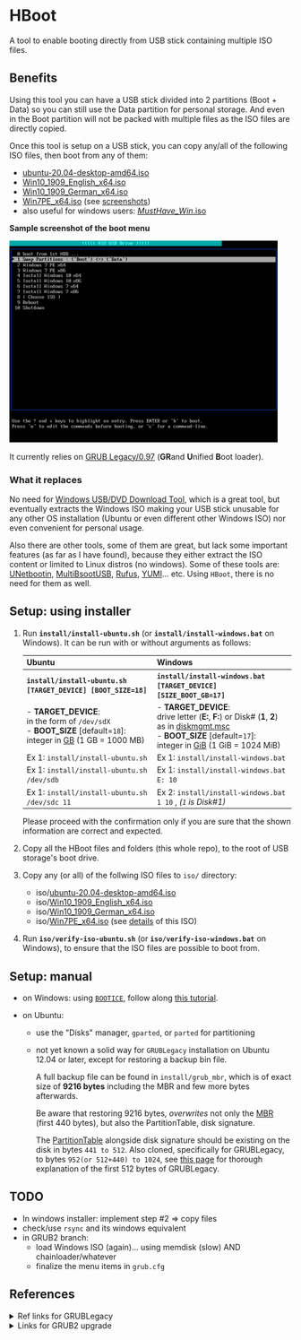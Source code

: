 # HBoot

A tool to enable booting directly from USB stick containing multiple ISO files.

## Benefits

Using this tool you can have a USB stick divided into 2 partitions (Boot + Data) so you can still use the Data partition for personal storage. And even in the Boot partition will not be packed with multiple files as the ISO files are directly copied.

Once this tool is setup on a USB stick, you can copy any/all of the following ISO files, then boot from any of them:

- [ubuntu-20.04-desktop-amd64.iso](https://releases.ubuntu.com/20.04/ubuntu-20.04-desktop-amd64.iso)
- [Win10_1909_English_x64.iso](https://www.microsoft.com/en-us/software-download/windows10ISO/)
- [Win10_1909_German_x64.iso](https://www.microsoft.com/en-us/software-download/windows10ISO/)
- [Win7PE_x64.iso](https://archive.org/download/win7pe-x64/Win7PE_x64.iso) (see [screenshots](https://archive.org/details/win7pe-x64))
- also useful for windows users: [_MustHave_Win_.iso](https://archive.org/download/musthave-win)

**Sample screenshot of the boot menu**

![Boot Menu Screenshot](./doc/HBoot-screenshot.png)

It currently relies on [GRUB Legacy/0.97](https://www.gnu.org/software/grub/grub-legacy.html) (**GR**and **U**nified **B**oot loader).

### What it replaces

No need for [Windows USB/DVD Download Tool](https://www.microsoft.com/en-us/download/windows-usb-dvd-download-tool), which is a great tool, but eventually extracts the Windows ISO making your USB stick unusable for any other OS installation (Ubuntu or even different other Windows ISO) nor even convenient for personal usage.

Also there are other tools, some of them are great, but lack some important features (as far as I have found), because they either extract the ISO content or limited to Linux distros (no windows). Some of these tools are: [UNetbootin](https://www.pendrivelinux.com/using-unetbootin-to-create-a-linux-usb-from-linux/), [MultiBsootUSB](http://multibootusb.org/page_guide/), [Rufus](https://rufus.ie/), [YUMI](https://www.pendrivelinux.com/yumi-multiboot-usb-creator/)… etc. Using `HBoot`, there is no need for them as well.

## Setup: using installer

1. Run **`install/install-ubuntu.sh`** (or **`install/install-windows.bat`** on Windows). It can be run with or without arguments as follows:

   | Ubuntu                                                                                                                                                            | Windows                                                                                                                                                                                                                                                                        |
   | ----------------------------------------------------------------------------------------------------------------------------------------------------------------- | ------------------------------------------------------------------------------------------------------------------------------------------------------------------------------------------------------------------------------------------------------------------------------ |
   | **`install/install-ubuntu.sh [TARGET_DEVICE] [BOOT_SIZE=18]`**                                                                                                    | **`install/install-windows.bat [TARGET_DEVICE] [SIZE_BOOT_GB=17]`**                                                                                                                                                                                                            |
   | - **TARGET_DEVICE**:<br>in the form of `/dev/sdX` <br>- **BOOT_SIZE** [default=`18`]:<br>integer in [GB](https://en.wikipedia.org/wiki/Gigabyte) (1 GB = 1000 MB) | - **TARGET_DEVICE**:<br>drive letter (**E:**, **F:**) or Disk# (**1**, **2**) as in [diskmgmt.msc](https://www.google.com/search?q=Windows+Disk+Management) <br>- **BOOT_SIZE** [default=`17`]:<br>integer in [GiB](https://en.wikipedia.org/wiki/Gibibyte) (1 GiB = 1024 MiB) |
   | Ex 1: `install/install-ubuntu.sh`                                                                                                                                 | Ex 1: `install/install-windows.bat`                                                                                                                                                                                                                                            |
   | Ex 1: `install/install-ubuntu.sh /dev/sdb`                                                                                                                        | Ex 1: `install/install-windows.bat E: 10`                                                                                                                                                                                                                                      |
   | Ex 1: `install/install-ubuntu.sh /dev/sdc 11`                                                                                                                     | Ex 2: `install/install-windows.bat 1 10` , _(`1` is Disk#1)_                                                                                                                                                                                                                   |

   Please proceed with the confirmation only if you are sure that the shown information are correct and expected.

2. Copy all the HBoot files and folders (this whole repo), to the root of USB storage's boot drive.

3. Copy any (or all) of the follwing ISO files to `iso/` directory:

   - iso/[ubuntu-20.04-desktop-amd64.iso](https://releases.ubuntu.com/20.04/ubuntu-20.04-desktop-amd64.iso)
   - iso/[Win10_1909_English_x64.iso](https://www.microsoft.com/en-us/software-download/windows10ISO/)
   - iso/[Win10_1909_German_x64.iso](https://www.microsoft.com/en-us/software-download/windows10ISO/)
   - iso/[Win7PE_x64.iso](https://archive.org/download/win7pe-x64/Win7PE_x64.iso) (see [details](https://archive.org/details/win7pe-x64) of this ISO)

4. Run **`iso/verify-iso-ubuntu.sh`** (or **`iso/verify-iso-windows.bat`** on Windows), to ensure that the ISO files are possible to boot from.

## Setup: manual

- on Windows: using [`BOOTICE`](./tools/BOOTICE.exe), follow along [this tutorial](./doc/tutorial-windows.md).

- on Ubuntu:

  - use the "Disks" manager, `gparted`, or `parted` for partitioning
  - not yet known a solid way for `GRUBLegacy` installation on Ubuntu 12.04 or later, except for restoring a backup bin file.

    A full backup file can be found in `install/grub_mbr`, which is of exact size of **9216 bytes** including the MBR and few more bytes afterwards.

    Be aware that restoring 9216 bytes, _overwrites_ not only the [MBR](https://en.wikipedia.org/wiki/Master_boot_record) (first 440 bytes), but also the PartitionTable, disk signature.

    The [PartitionTable](https://thestarman.pcministry.com/asm/mbr/PartTables.htm) alongside disk signature should be existing on the disk in bytes `441 to 512`. Also cloned, specifically for GRUBLegacy, to bytes `952(or 512+440) to 1024`, see [this page](https://thestarman.pcministry.com/asm/mbr/GRUB.htm) for thorough explanation of the first 512 bytes of GRUBLegacy.

## TODO

- In windows installer: implement step #2 => copy files
- check/use `rsync` and its windows equivalent
- in GRUB2 branch:
  - load Windows ISO (again)… using memdisk (slow) AND chainloader/whatever
  - finalize the menu items in `grub.cfg`

## References

<details>
<summary>Ref links for GRUBLegacy</summary>

- https://wiki.archlinux.org/index.php/GRUB_Legacy
- https://gparted.org/display-doc.php?name=help-manual&lang=C#gparted-fix-grub-boot-problem
- http://mirrors.kernel.org/ubuntu/pool/main/g/grub/grub_0.97-29ubuntu66_amd64.deb
- https://help.ubuntu.com/community/Grub2/ISOBoot
- https://wiki.archlinux.org/index.php/Multiboot_USB_drive
- https://opensource.com/article/16/11/managing-devices-linux
- https://help.ubuntu.com/community/Grub2/Upgrading#Reverting_to_GRUB_Legacy
- https://www.rmprepusb.com/tutorials/grub4dos/grub4dos-internal-variables-and-functions
- https://thestarman.pcministry.com/asm/mbr/GRUB.htm

</details>

<details>
<summary>Links for GRUB2 upgrade</summary>

- Install: https://unix.stackexchange.com/a/36823
- Config: https://askubuntu.com/questions/367011/boot-windows-7-iso-from-grub2
- No file writing:
  - https://askubuntu.com/a/83279
  - https://www.gnu.org/software/grub/manual/grub/grub.html#Environment-block
- https://www.aioboot.com/en/
- using wimboot in grub2 for win iso: https://www.rmprepusb.com/tutorials/145-grub2winiso
- `rsync`
</details>
